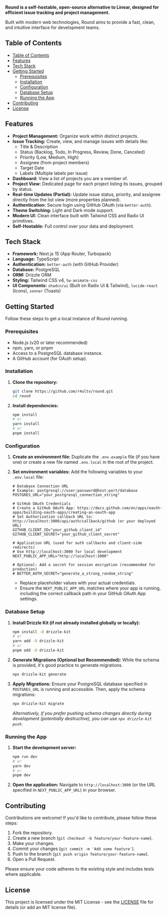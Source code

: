 **Round is a self-hostable, open-source alternative to Linear, designed for efficient issue tracking and project management.**

Built with modern web technologies, Round aims to provide a fast, clean, and intuitive interface for development teams.

## Table of Contents

- [Table of Contents](#table-of-contents)
- [Features](#features)
- [Tech Stack](#tech-stack)
- [Getting Started](#getting-started)
  - [Prerequisites](#prerequisites)
  - [Installation](#installation)
  - [Configuration](#configuration)
  - [Database Setup](#database-setup)
  - [Running the App](#running-the-app)
- [Contributing](#contributing)
- [License](#license)

## Features

- **Project Management:** Organize work within distinct projects.
- **Issue Tracking:** Create, view, and manage issues with details like:
  - Title & Description
  - Status (Backlog, Todo, In Progress, Review, Done, Canceled)
  - Priority (Low, Medium, High)
  - Assignee (from project members)
  - Target Date
  - Labels (Multiple labels per issue)
- **Dashboard:** View a list of projects you are a member of.
- **Project View:** Dedicated page for each project listing its issues, grouped by status.
- **Real-time Updates (Partial):** Update issue status, priority, and assignee directly from the list view (more properties planned).
- **Authentication:** Secure login using GitHub OAuth (via `better-auth`).
- **Theme Switching:** Light and Dark mode support.
- **Modern UI:** Clean interface built with Tailwind CSS and Radix UI primitives.
- **Self-Hostable:** Full control over your data and deployment.

## Tech Stack

- **Framework:** Next.js 15 (App Router, Turbopack)
- **Language:** TypeScript
- **Authentication:** `better-auth` (with GitHub Provider)
- **Database:** PostgreSQL
- **ORM:** Drizzle ORM
- **Styling:** Tailwind CSS v4, `tw-animate-css`
- **UI Components:** `shadcn/ui` (Built on Radix UI & Tailwind), `lucide-react` (Icons), `sonner` (Toasts)

## Getting Started

Follow these steps to get a local instance of Round running.

### Prerequisites

- Node.js (v20 or later recommended)
- npm, yarn, or pnpm
- Access to a PostgreSQL database instance.
- A GitHub account (for OAuth setup).

### Installation

1.  **Clone the repository:**

    ```bash
    git clone https://github.com/r4ultv/round.git
    cd round
    ```

2.  **Install dependencies:**
    ```bash
    npm install
    # or
    yarn install
    # or
    pnpm install
    ```

### Configuration

1.  **Create an environment file:**
    Duplicate the `.env.example` file (if you have one) or create a new file named `.env.local` in the root of the project.

2.  **Set environment variables:**
    Add the following variables to your `.env.local` file:

    ```env
    # Database Connection URL
    # Example: postgresql://user:password@host:port/database
    POSTGRES_URL="your_postgresql_connection_string"

    # GitHub OAuth Credentials
    # Create a GitHub OAuth App: https://docs.github.com/en/apps/oauth-apps/building-oauth-apps/creating-an-oauth-app
    # Set Authorization callback URL to: http://localhost:3000/api/auth/callback/github (or your deployed URL)
    GITHUB_CLIENT_ID="your_github_client_id"
    GITHUB_CLIENT_SECRET="your_github_client_secret"

    # Application URL (used for auth callbacks and client-side redirects)
    # Use http://localhost:3000 for local development
    NEXT_PUBLIC_APP_URL="http://localhost:3000"

    # Optional: Add a secret for session encryption (recommended for production)
    # BETTER_AUTH_SECRET="generate_a_strong_random_string"
    ```

    - Replace placeholder values with your actual credentials.
    - Ensure the `NEXT_PUBLIC_APP_URL` matches where your app is running, including the correct callback path in your GitHub OAuth App settings.

### Database Setup

1.  **Install Drizzle Kit (if not already installed globally or locally):**

    ```bash
    npm install -D drizzle-kit
    # or
    yarn add -D drizzle-kit
    # or
    pnpm add -D drizzle-kit
    ```

2.  **Generate Migrations (Optional but Recommended):**
    While the schema is provided, it's good practice to generate migrations.

    ```bash
    npx drizzle-kit generate
    ```

3.  **Apply Migrations:**
    Ensure your PostgreSQL database specified in `POSTGRES_URL` is running and accessible. Then, apply the schema migrations:
    ```bash
    npx drizzle-kit migrate
    ```
    _Alternatively, if you prefer pushing schema changes directly during development (potentially destructive), you can use `npx drizzle-kit push`._

### Running the App

1.  **Start the development server:**

    ```bash
    npm run dev
    # or
    yarn dev
    # or
    pnpm dev
    ```

2.  **Open the application:**
    Navigate to `http://localhost:3000` (or the URL specified in `NEXT_PUBLIC_APP_URL`) in your browser.

## Contributing

Contributions are welcome! If you'd like to contribute, please follow these steps:

1.  Fork the repository.
2.  Create a new branch (`git checkout -b feature/your-feature-name`).
3.  Make your changes.
4.  Commit your changes (`git commit -m 'Add some feature'`).
5.  Push to the branch (`git push origin feature/your-feature-name`).
6.  Open a Pull Request.

Please ensure your code adheres to the existing style and includes tests where applicable.

## License

This project is licensed under the MIT License - see the [LICENSE](LICENSE) file for details (or add an MIT license file).
